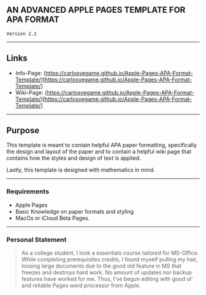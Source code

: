 ## AN ADVANCED APPLE PAGES TEMPLATE FOR APA FORMAT

```
Version 2.1 
```
----------

## Links

 - Info-Page: (https://carlosvegame.github.io/Apple-Pages-APA-Format-Template/)[https://carlosvegame.github.io/Apple-Pages-APA-Format-Template/]
 - Wiki-Page: (https://carlosvegame.github.io/Apple-Pages-APA-Format-Template/)[https://carlosvegame.github.io/Apple-Pages-APA-Format-Template/]

----------
## Purpose
This template is meant to contain helpful APA paper formatting, specifically the design and layout of the paper and to contain a helpful wiki page that contains how the styles and design of text is applied. 

Lastly, this template is designed with mathematics in mind. 

----------
### Requirements

 - Apple Pages
 - Basic Knowledge on paper formats and styling
 - MacOs or iCloud Beta Pages.  

----------
### Personal Statement

>As a college student, I took a essentials course tailored for MS-Office. While completing prerequisites credits, I found myself pulling my hair, loosing large documents due to the good old feature in MS that freezes and destroys hard work. No amount of updates nor backup features have worked for me. Thus, I've begun editing with good ol' and reliable Pages word processor from Apple. 

